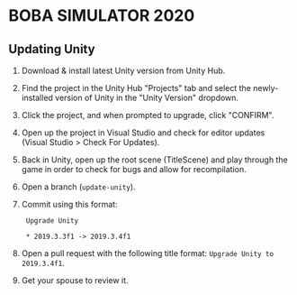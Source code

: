 # BOBA SIMULATOR 2020

## Updating Unity
1. Download & install latest Unity version from Unity Hub.
1. Find the project in the Unity Hub "Projects" tab and select the newly-installed version of Unity in the "Unity Version" dropdown.
1. Click the project, and when prompted to upgrade, click "CONFIRM".
1. Open up the project in Visual Studio and check for editor updates (Visual Studio > Check For Updates).
1. Back in Unity, open up the root scene (TitleScene) and play through the game in order to check for bugs and allow for recompilation.
1. Open a branch (`update-unity`).
1. Commit using this format:

        Upgrade Unity

        * 2019.3.3f1 -> 2019.3.4f1
1. Open a pull request with the following title format: `Upgrade Unity to 2019.3.4f1`.
1. Get your spouse to review it.
